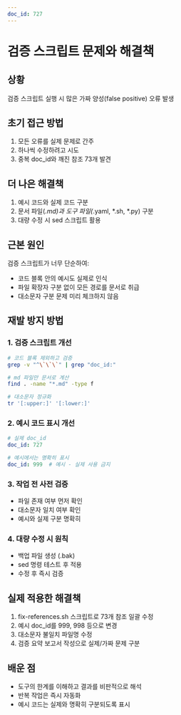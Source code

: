 ```yaml
---
doc_id: 727
---
```


# 검증 스크립트 문제와 해결책

## 상황
검증 스크립트 실행 시 많은 가짜 양성(false positive) 오류 발생

## 초기 접근 방법
1. 모든 오류를 실제 문제로 간주
2. 하나씩 수정하려고 시도
3. 중복 doc_id와 깨진 참조 73개 발견

## 더 나은 해결책
1. 예시 코드와 실제 코드 구분
2. 문서 파일(*.md)과 도구 파일(*.yaml, *.sh, *.py) 구분
3. 대량 수정 시 sed 스크립트 활용

## 근본 원인
검증 스크립트가 너무 단순하여:
- 코드 블록 안의 예시도 실제로 인식
- 파일 확장자 구분 없이 모든 경로를 문서로 취급
- 대소문자 구분 문제 미리 체크하지 않음

## 재발 방지 방법

### 1. 검증 스크립트 개선
```bash
# 코드 블록 제외하고 검증
grep -v "^\`\`\`" | grep "doc_id:"

# md 파일만 문서로 계산
find . -name "*.md" -type f

# 대소문자 정규화
tr '[:upper:]' '[:lower:]'
```

### 2. 예시 코드 표시 개선
```yaml
# 실제 doc_id
doc_id: 727

# 예시에서는 명확히 표시
doc_id: 999  # 예시 - 실제 사용 금지
```

### 3. 작업 전 사전 검증
- 파일 존재 여부 먼저 확인
- 대소문자 일치 여부 확인
- 예시와 실제 구분 명확히

### 4. 대량 수정 시 원칙
- 백업 파일 생성 (.bak)
- sed 명령 테스트 후 적용
- 수정 후 즉시 검증

## 실제 적용한 해결책
1. fix-references.sh 스크립트로 73개 참조 일괄 수정
2. 예시 doc_id를 999, 998 등으로 변경
3. 대소문자 불일치 파일명 수정
4. 검증 요약 보고서 작성으로 실제/가짜 문제 구분

## 배운 점
- 도구의 한계를 이해하고 결과를 비판적으로 해석
- 반복 작업은 즉시 자동화
- 예시 코드는 실제와 명확히 구분되도록 표시